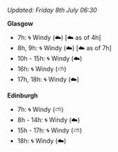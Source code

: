 *Updated: Friday 8th July 06:30*

**Glasgow**

* 7h: :cyclone: Windy (:cloud:) [:cloud: as of 4h]
* 8h, 9h: :cyclone: Windy (:cloud:) [:cloud: as of 7h]
* 10h - 15h: :cyclone: Windy (:cloud:)
* 16h: :cyclone: Windy (:partly_sunny:)
* 17h, 18h: :cyclone: Windy (:cloud:)

**Edinburgh**

* 7h: :cyclone: Windy (:partly_sunny:)
* 8h - 14h: :cyclone: Windy (:cloud:)
* 15h - 17h: :cyclone: Windy (:partly_sunny:)
* 18h: :cyclone: Windy (:cloud:)
